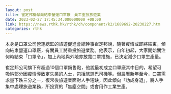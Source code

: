 ```yaml
---
layout: post
title: 崔定邦稱傾向結束營運口罩廠　員工重投旅遊業
date: 2023-02-27 17:45:34.000000000 +08:00
link: https://news.rthk.hk/rthk/ch/component/k2/1689692-20230227.htm
categories: rthk
---
```


本身是口罩公司營運總監的旅遊促進會總幹事崔定邦說，隨著疫情或即將結束，傾向結束營運口罩廠，有關員工將重投旅遊業務。他表示，自年初起，大家開始關注何時結束「口罩令」，加上內地與外地亦放寬口罩措施，已決定減少口罩生產量。

崔定邦公司旗下有超過10個口罩銷售點，他說最初成立口罩廠其中目的，希望可吸納部分因疫情導致定失業的人士，包括旅遊巴司機等。但農曆新年至今，口罩需求量下跌三分之一，復常後旅遊業面對人手短缺，因此傾向「功成身退」，將人手集中處理旅遊業務，所投資的「無塵空間」或會用作工業生產。
